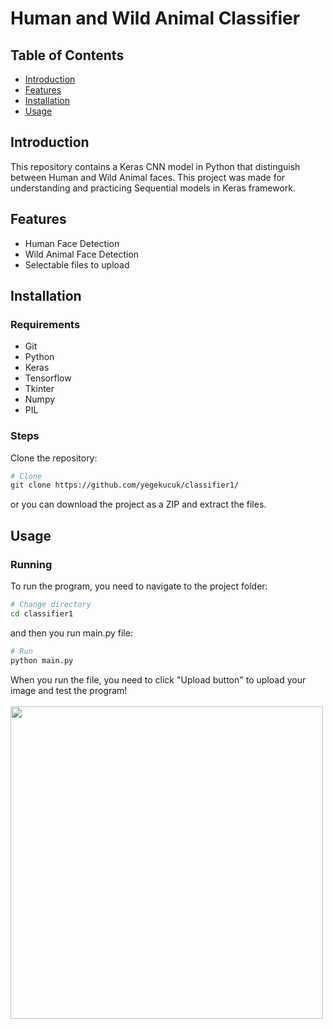 # Human and Wild Animal Classifier

## Table of Contents
- [Introduction](#introduction)
- [Features](#features)
- [Installation](#installation)
- [Usage](#usage)

## Introduction
This repository contains a Keras CNN model in Python that distinguish between Human and Wild Animal faces. This project was made for understanding and practicing Sequential models in Keras framework.

## Features
- Human Face Detection
- Wild Animal Face Detection
- Selectable files to upload

## Installation
### Requirements
- Git
- Python
- Keras
- Tensorflow
- Tkinter
- Numpy
- PIL

### Steps
Clone the repository:
```sh
# Clone
git clone https://github.com/yegekucuk/classifier1/
```
or you can download the project as a ZIP and extract the files.

## Usage
### Running
To run the program, you need to navigate to the project folder:
```sh
# Change directory
cd classifier1
```
and then you run main.py file:
```sh
# Run
python main.py
```
When you run the file, you need to click "Upload button" to upload your image and test the program! <br> <br>
<img src="https://github.com/yegekucuk/classifier1/assets/99672103/efe8110f-f009-4a82-90f9-6662d9de4161" width="500">
